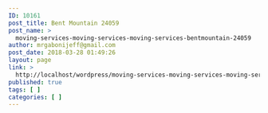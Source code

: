 ```yaml
---
ID: 10161
post_title: Bent Mountain 24059
post_name: >
  moving-services-moving-services-moving-services-bentmountain-24059
author: mrgabonijeff@gmail.com
post_date: 2018-03-28 01:49:26
layout: page
link: >
  http://localhost/wordpress/moving-services-moving-services-moving-services-bentmountain-24059/
published: true
tags: [ ]
categories: [ ]
---
```

